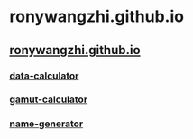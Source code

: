# ronywangzhi.github.io

## [ronywangzhi.github.io](https://ronywangzhi.github.io)

### [data-calculator](https://ronywangzhi.github.io/data-calculator)

### [gamut-calculator](https://ronywangzhi.github.io/gamut-calculator)

### [name-generator](https://ronywangzhi.github.io/name-generator)